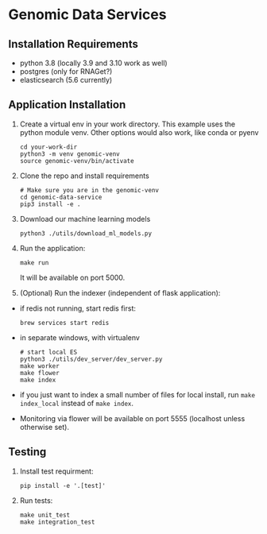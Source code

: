 # Genomic Data Services

## Installation Requirements

* python 3.8 (locally 3.9 and 3.10 work as well)
* postgres (only for RNAGet?)
* elasticsearch (5.6 currently)

## Application Installation

1. Create a virtual env in your work directory.
    This example uses the python module venv. Other options would also work, like conda or pyenv

    ```
    cd your-work-dir
    python3 -m venv genomic-venv
    source genomic-venv/bin/activate
    ```

2. Clone the repo and install requirements

    ```
    # Make sure you are in the genomic-venv
    cd genomic-data-service
    pip3 install -e .
    ```

3. Download our machine learning models

    ```
    python3 ./utils/download_ml_models.py
    ```

4. Run the application:

    ```
    make run
    ```

    It will be available on port 5000.

5. (Optional) Run the indexer (independent of flask application):

* if redis not running, start redis first:

    ```
    brew services start redis
    ```

* in separate windows, with virtualenv

    ```
    # start local ES
    python3 ./utils/dev_server/dev_server.py
    make worker
    make flower
    make index
    ```

* if you just want to index a small number of files for local install, run `make index_local` instead of `make index`.

* Monitoring via flower will be available on port 5555 (localhost unless otherwise set).

## Testing

1. Install test requirment:

    ```
    pip install -e '.[test]'
    ```

2. Run tests:

    ```
    make unit_test
    make integration_test
    ```
